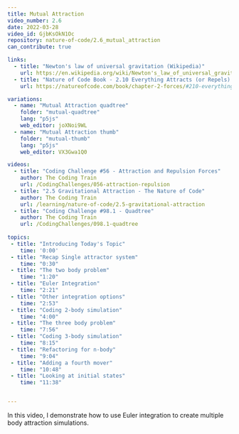 ```yaml
---
title: Mutual Attraction
video_number: 2.6
date: 2022-03-28
video_id: GjbKsOkN1Oc
repository: nature-of-code/2.6_mutual_attraction
can_contribute: true

links:
  - title: "Newton's law of universal gravitation (Wikipedia)"
    url: https://en.wikipedia.org/wiki/Newton's_law_of_universal_gravitation
  - title: "Nature of Code Book - 2.10 Everything Attracts (or Repels) Everything"
    url: https://natureofcode.com/book/chapter-2-forces/#210-everything-attracts-or-repels-everything

variations:
  - name: "Mutual Attraction quadtree"
    folder: "mutual-quadtree"
    lang: "p5js"
    web_editor: joXNoi9WL
  - name: "Mutual Attraction thumb"
    folder: "mutual-thumb"
    lang: "p5js"
    web_editor: VX3Gwa1Q0

videos:
  - title: "Coding Challenge #56 - Attraction and Repulsion Forces"
    author: The Coding Train
    url: /CodingChallenges/056-attraction-repulsion
  - title: "2.5 Gravitational Attraction - The Nature of Code"
    author: The Coding Train
    url: /learning/nature-of-code/2.5-gravitational-attraction
  - title: "Coding Challenge #98.1 - Quadtree"
    author: The Coding Train
    url: /CodingChallenges/098.1-quadtree
  
topics:
 - title: "Introducing Today's Topic"
    time: '0:00'
 - title: "Recap Single attractor system"
    time: "0:30"
 - title: "The two body problem"
    time: "1:20"
 - title: "Euler Integration"
    time: "2:21"
 - title: "Other integration options"
    time: "2:53"
 - title: "Coding 2-body simulation"
    time: "4:00"
 - title: "The three body problem"
    time: "7:56"
 - title: "Coding 3-body simulation"
    time: "8:15"
 - title: "Refactoring for n-body"
    time: "9:04"
 - title: "Adding a fourth mover"
    time: "10:48"
 - title: "Looking at initial states"
    time: "11:38"


---
```


In this video, I demonstrate how to use Euler integration to create multiple body attraction simulations.
